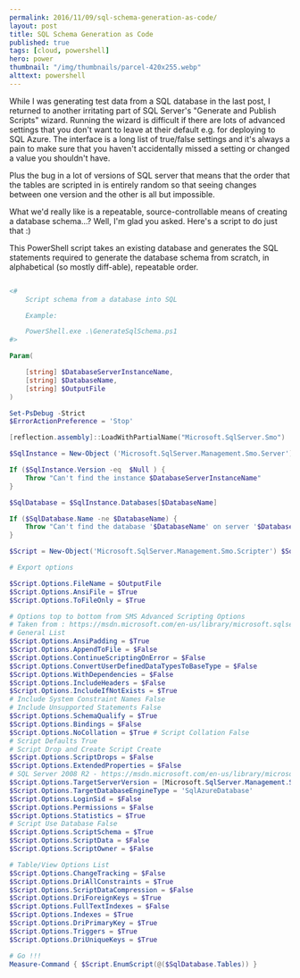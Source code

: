 ```yaml
---
permalink: 2016/11/09/sql-schema-generation-as-code/
layout: post
title: SQL Schema Generation as Code
published: true
tags: [cloud, powershell]
hero: power
thumbnail: "/img/thumbnails/parcel-420x255.webp"
alttext: powershell
---
```


While I was generating test data from a SQL database in the last post, I returned to another
irritating part of SQL Server's "Generate and Publish Scripts" wizard. Running the wizard is
difficult if there are lots of advanced settings that you don't want to leave at their default
e.g. for deploying to SQL Azure. The interface is a long list of true/false settings and it's
always a pain to make sure that you haven't accidentally missed a setting or changed a value
you shouldn't have.

Plus the bug in a lot of versions of SQL server that means that the order that the tables are
scripted in is entirely random so that seeing changes between one version and the other is
all but impossible.

What we'd really like is a repeatable, source-controllable means of creating a database schema...? Well, I'm
glad you asked. Here's a script to do just that :)

This PowerShell script takes an existing database and generates the SQL statements
required to generate the database schema from scratch, in alphabetical (so mostly diff-able), repeatable order.

```powershell

<# 
    Script schema from a database into SQL

    Example:

    PowerShell.exe .\GenerateSqlSchema.ps1
#>

Param(

    [string] $DatabaseServerInstanceName,
    [string] $DatabaseName,
    [string] $OutputFile
)

Set-PsDebug -Strict
$ErrorActionPreference = 'Stop'

[reflection.assembly]::LoadWithPartialName("Microsoft.SqlServer.Smo")  | Out-Null

$SqlInstance = New-Object ('Microsoft.SqlServer.Management.Smo.Server') $DatabaseServerInstanceName

If ($SqlInstance.Version -eq  $Null ) {
    Throw "Can't find the instance $DatabaseServerInstanceName"
}

$SqlDatabase = $SqlInstance.Databases[$DatabaseName] 

If ($SqlDatabase.Name -ne $DatabaseName) {
    Throw "Can't find the database '$DatabaseName' on server '$DatabaseServerInstanceName'"
}

$Script = New-Object('Microsoft.SqlServer.Management.Smo.Scripter') $SqlInstance

# Export options

$Script.Options.FileName = $OutputFile
$Script.Options.AnsiFile = $True
$Script.Options.ToFileOnly = $True

# Options top to bottom from SMS Advanced Scripting Options
# Taken from : https://msdn.microsoft.com/en-us/library/microsoft.sqlserver.management.smo.scriptingoptions.aspx 
# General List
$Script.Options.AnsiPadding = $True
$Script.Options.AppendToFile = $False
$Script.Options.ContinueScriptingOnError = $False
$Script.Options.ConvertUserDefinedDataTypesToBaseType = $False
$Script.Options.WithDependencies = $False
$Script.Options.IncludeHeaders = $False
$Script.Options.IncludeIfNotExists = $True
# Include System Constraint Names False
# Include Unsupported Statements False
$Script.Options.SchemaQualify = $True
$Script.Options.Bindings = $False
$Script.Options.NoCollation = $True # Script Collation False
# Script Defaults True
# Script Drop and Create Script Create
$Script.Options.ScriptDrops = $False
$Script.Options.ExtendedProperties = $False
# SQL Server 2008 R2 - https://msdn.microsoft.com/en-us/library/microsoft.sqlserver.management.smo.sqlserverversion.aspx
$Script.Options.TargetServerVersion = [Microsoft.SqlServer.Management.Smo.SqlServerVersion]::Version105 
$Script.Options.TargetDatabaseEngineType = 'SqlAzureDatabase'
$Script.Options.LoginSid = $False
$Script.Options.Permissions = $False
$Script.Options.Statistics = $True
# Script Use Database False
$Script.Options.ScriptSchema = $True
$Script.Options.ScriptData = $False
$Script.Options.ScriptOwner = $False

# Table/View Options List
$Script.Options.ChangeTracking = $False
$Script.Options.DriAllConstraints = $True
$Script.Options.ScriptDataCompression = $False
$Script.Options.DriForeignKeys = $True
$Script.Options.FullTextIndexes = $False
$Script.Options.Indexes = $True
$Script.Options.DriPrimaryKey = $True
$Script.Options.Triggers = $True
$Script.Options.DriUniqueKeys = $True

# Go !!!
Measure-Command { $Script.EnumScript(@($SqlDatabase.Tables)) }

```
